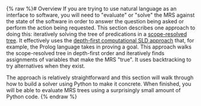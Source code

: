 {% raw %}# Overview
If you are trying to use natural language as an interface to software, you will need to "evaluate" or "solve" the MRS against the state of the software in order to answer the question being asked or perform the action being requested. This section describes one approach to doing this: iteratively solving the tree of predications in a [scope-resolved tree](). It effectively uses the [depth-first computational SLD approach](https://en.wikipedia.org/wiki/SLD_resolution) that, for example, the Prolog language takes in proving a goal. This approach walks the scope-resolved tree in depth-first order and iteratively finds assignments of variables that make the MRS "true". It uses backtracking to try alternatives when they exist. 

The approach is relatively straightforward and this section will walk through how to build a solver using Python to make it concrete.  When finished, you will be able to evaluate MRS trees using a surprisingly small amount of Python code.
<update date omitted for speed>{% endraw %}